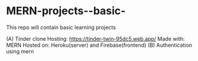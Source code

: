 # MERN-projects--basic-
This repo will contain basic learning projects

(A) Tinder clone Hosting: https://tinder-twin-95dc5.web.app/ Made with: MERN Hosted on: Heroku(server) and Firebase(frontend)
(B) Authentication using mern
